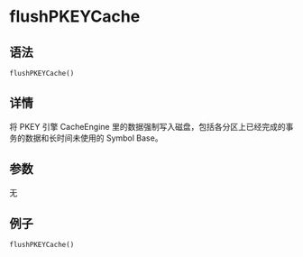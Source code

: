 # flushPKEYCache

## 语法

`flushPKEYCache()`

## 详情

将 PKEY 引擎 CacheEngine 里的数据强制写入磁盘，包括各分区上已经完成的事务的数据和长时间未使用的 Symbol
Base。

## 参数

无

## 例子

```
flushPKEYCache()
```


